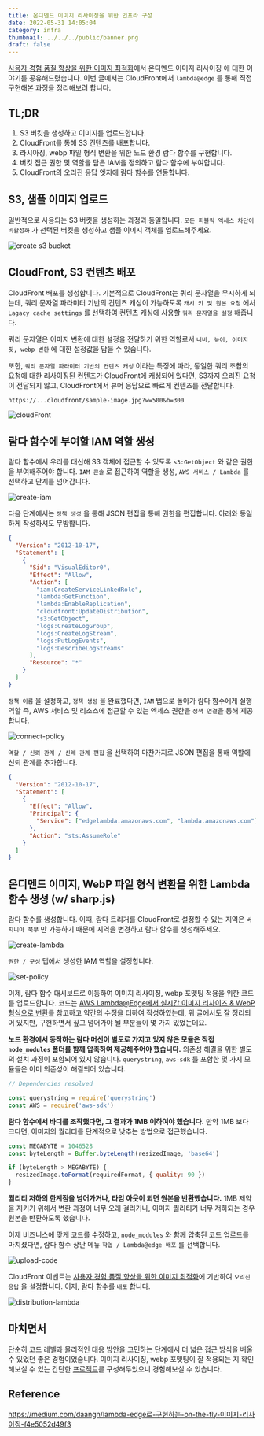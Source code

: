 ```yaml
---
title: 온디멘드 이미지 리사이징을 위한 인프라 구성
date: 2022-05-31 14:05:04
category: infra
thumbnail: ../../../public/banner.png
draft: false
---
```


[사용자 경험 품질 향상을 위한 이미지 최적화](https://youthfulhps.dev/web/image-optimization/)에서 온디멘드 이미지 리사이징
에 대한 이야기를 공유해드렸습니다. 이번 글에서는 CloudFront에서 `lambda@edge` 를 통해 직접 구현해본 과정을 정리해보려 합니다.

## TL;DR

1. S3 버킷을 생성하고 이미지를 업로드합니다.
2. CloudFront를 통해 S3 컨텐츠를 배포합니다.
3. 라시아징, webp 파일 형식 변환을 위한 노드 환경 람다 함수를 구현합니다.
4. 버킷 접근 권한 및 역할을 담은 IAM을 정의하고 람다 함수에 부여합니다.
5. CloudFront의 오리진 응답 엣지에 람다 함수를 연동합니다.

## S3, 샘플 이미지 업로드

일반적으로 사용되는 S3 버킷을 생성하는 과정과 동일합니다. `모든 퍼블릭 엑세스 차단이 비활성화` 가 선택된
버킷을 생성하고 샘플 이미지 객체를 업로드해주세요.

![create s3 bucket](./images/image-optimization-with-cloudfront/s3-bucket.png)

## CloudFront, S3 컨텐츠 배포

CloudFront 배포를 생성합니다. 기본적으로 CloudFront는 쿼리 문자열을 무시하게 되는데,
쿼리 문자열 파라미터 기반의 컨텐츠 캐싱이 가능하도록 `캐시 키 및 원본 요청`
에서 `Lagacy cache settings` 를 선택하여 컨텐츠 캐싱에 사용할 `쿼리 문자열을 설정` 해줍니다.

쿼리 문자열은 이미지 변환에 대한 설정을 전달하기 위한 역할로서
`너비, 높이, 이미지 핏, webp 변환` 에 대한 설정값을 담을 수 있습니다.

또한, `쿼리 문자열 파라미터 기반의 컨텐츠 캐싱` 이라는 특징에 따라, 동일한 쿼리 조합의 요청에 대한
리사이징된 컨텐츠가 CloudFront에 캐싱되어 있다면, S3까지 오리진 요청이 전달되지 않고,
CloudFront에서 뷰어 응답으로 빠르게 컨텐츠를 전달합니다.

```
https://...cloudfront/sample-image.jpg?w=500&h=300
```

![cloudFront](./images/image-optimization-with-cloudfront/cloudFront.png)

## 람다 함수에 부여할 IAM 역할 생성

람다 함수에서 우리를 대신해 S3 객체에 접근할 수 있도록 `s3:GetObject` 와 같은 권한을 부여해주어야 합니다.
`IAM 콘솔` 로 접근하여 역할을 생성, `AWS 서비스 / Lambda` 를 선택하고 단계를 넘어갑니다.

![create-iam](./images/image-optimization-with-cloudfront/create-iam.png)

다음 단계에서는 `정책 생성` 을 통해 JSON 편집을 통해 권한을 편집합니다.
아래와 동일하게 작성하셔도 무방합니다.

```json
{
  "Version": "2012-10-17",
  "Statement": [
    {
      "Sid": "VisualEditor0",
      "Effect": "Allow",
      "Action": [
        "iam:CreateServiceLinkedRole",
        "lambda:GetFunction",
        "lambda:EnableReplication",
        "cloudfront:UpdateDistribution",
        "s3:GetObject",
        "logs:CreateLogGroup",
        "logs:CreateLogStream",
        "logs:PutLogEvents",
        "logs:DescribeLogStreams"
      ],
      "Resource": "*"
    }
  ]
}
```

`정책 이름` 을 설정하고, `정책 생성` 을 완료했다면, `IAM` 탭으로 돌아가
람다 함수에게 실행 역할 즉, AWS 서비스 및 리소스에 접근할 수 있는 엑세스 권한을 `정책 연결`을 통해 제공합니다.

![connect-policy](./images/image-optimization-with-cloudfront/connect-policy.png)

`역할 / 신뢰 관계 / 신례 관계 편집` 을 선택하여 마찬가지로 JSON 편집을 통해 역할에 신뢰 관계를 추가합니다.

```json
{
  "Version": "2012-10-17",
  "Statement": [
    {
      "Effect": "Allow",
      "Principal": {
        "Service": ["edgelambda.amazonaws.com", "lambda.amazonaws.com"]
      },
      "Action": "sts:AssumeRole"
    }
  ]
}
```

## 온디멘드 이미지, WebP 파일 형식 변환을 위한 Lambda 함수 생성 (w/ sharp.js)

람다 함수를 생성합니다. 이때, 람다 트리거를 CloudFront로 설정할 수 있는 지역은
`버지니아 북부` 만 가능하기 때문에 지역을 변경하고 람다 함수를 생성해주세요.

![create-lambda](./images/image-optimization-with-cloudfront/create-lambda.png)

`권한 / 구성` 탭에서 생성한 IAM 역할을 설정합니다.

![set-policy](./images/image-optimization-with-cloudfront/set-policy.png)

이제, 람다 함수 대시보드로 이동하여 이미지 리사이징, webp 포맷팅 적용을 위한 코드를 업로드합니다.
코드는 [AWS Lambda@Edge에서 실시간 이미지 리사이즈 & WebP 형식으로 변환](https://medium.com/daangn/lambda-edge%EB%A1%9C-%EA%B5%AC%ED%98%84%ED%95%98%EB%8A%94-on-the-fly-%EC%9D%B4%EB%AF%B8%EC%A7%80-%EB%A6%AC%EC%82%AC%EC%9D%B4%EC%A7%95-f4e5052d49f3)를 참고하고 약간의 수정을 더하여 작성하였는데, 위 글에서도 잘 정리되어 있지만, 구현하면서 짚고 넘어가야 될 부분들이 몇 가지 있었는데요.

**노드 환경에서 동작하는 람다 머신이 별도로 가지고 있지 않은 모듈은 직접 `node_modules` 폴더를 함께 압축하여 제공해주어야 했습니다.** 의존성 해결을 위한 별도의 설치 과정이 포함되어 있지 않습니다.
`querystring`, `aws-sdk` 를 포함한 몇 가지 모듈들은 이미 의존성이 해결되어 있습니다.

```js
// Dependencies resolved

const querystring = require('querystring')
const AWS = require('aws-sdk')
```

**람다 함수에서 바디를 조작했다면, 그 결과가 1MB 이하여야 했습니다.** 만약 1MB 보다 크다면, 이미지의 퀄리티를 단계적으로 낮추는 방법으로 접근했습니다.

```js
const MEGABYTE = 1046528
const byteLength = Buffer.byteLength(resizedImage, 'base64')

if (byteLength > MEGABYTE) {
  resizedImage.toFormat(requiredFormat, { quality: 90 })
}
```

**퀄리티 저하의 한계점을 넘어가거나, 타임 아웃이 되면 원본을 반환했습니다.**
1MB 제약을 지키기 위해서 변환 과정이 너무 오래 걸리거나, 이미지 퀄리티가
너무 저하되는 경우 원본을 반환하도록 했습니다.

이제 비즈니스에 맞게 코드를 수정하고, `node_modules` 와 함께 압축된 코드 업로드를 마치셨다면,
람다 함수 상단 메뉴 `작업 / Lambda@edge 배포` 를 선택합니다.

![upload-code](./images/image-optimization-with-cloudfront/upload-code.png)

CloudFront 이벤트는 [사용자 경험 품질 향상을 위한 이미지 최적화](https://youthfulhps.dev/web/image-optimization/#lambdaedge)에 기반하여 `오리진 응답` 을 설정합니다. 이제, 람다 함수를 `배포` 합니다.

![distribution-lambda](./images/image-optimization-with-cloudfront/distribution-lambda.png)

## 마치면서

단순히 코드 레벨과 물리적인 대응 방안을 고민하는 단계에서 더 넓은 접근 방식을 배울 수 있었던 좋은 경험이었습니다. 이미지 리사이징, webp 포맷팅이 잘 적용되는 지 확인해보실 수 있는 간단한 [프로젝트](https://github.com/youthfulhps/image-ondemand-resizing)를 구성해두었으니 경험해보실 수 있습니다.

## Reference

https://medium.com/daangn/lambda-edge로-구현하는-on-the-fly-이미지-리사이징-f4e5052d49f3
